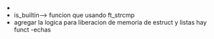 - 
- is_builtin--> funcion que usando ft_strcmp 
- agregar la logica para liberacion de memoria de estruct y listas hay funct 
-echas 
